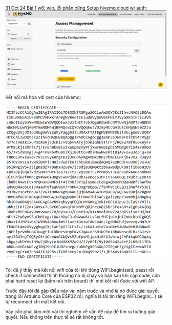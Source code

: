 31 Oct 24
Bài 1 w6: wip, lỗi phần cứng 
Setup hivemq cloud w/ auth:
![hivemq_cloud](./img/1.png)

Kết nối mã hóa với cert của hivemq:

![crt](./img/2.png)

Tôi để ý thấy mã kết nối wifi của tôi khi dùng WiFi.begin(ssid, pass) rồi check if connected thỉnh thoảng nó bị chạy vô hạn sau khi nạp code, cần phải hard reset lại (bấm nút trên board) thì mới kết nối được với wifi AP. 

Trước đây tôi đã gặp điều này vài năm trước và nhớ là nó được giải quyết trong lõi Arduino Core của ESP32 rồi, nghĩa là tôi tin rằng WiFi.begin(...) sẽ tự reconnect khi mất kết nối. 

Vậy cần phải làm một vài thí nghiệm về vấn đề này để tìm ra hướng giải quyết. Nếu không trên thực tế sẽ rất không tốt. 

